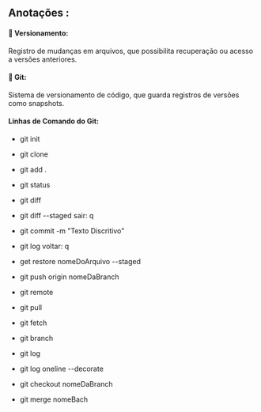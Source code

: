 ## Anotações :

#### :pencil: Versionamento:

Registro de mudanças em arquivos, que possibilita recuperação ou acesso a versões anteriores. 

#### :arrows_counterclockwise: Git:

Sistema de versionamento de código, que guarda registros de versões como snapshots.

#### Linhas de Comando do Git:

- git init

- git clone

- git add . 

- git status

- git diff
- git diff --staged sair: q 

- git commit -m "Texto Discritivo"

- git log        voltar: q

- get restore nomeDoArquivo --staged 

- git push origin nomeDaBranch

- git remote

- git pull 

- git fetch 

- git branch

- git log 
- git log oneline --decorate

- git checkout nomeDaBranch

- git merge nomeBach